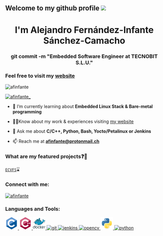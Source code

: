 ## Welcome to my github profile <img src="https://raw.githubusercontent.com/iampavangandhi/iampavangandhi/master/gifs/Hi.gif" width="30px">

<h1 align="center">I'm Alejandro Fernández-Infante Sánchez-Camacho</h1>
<h3 align="center">git commit -m "Embedded Software Engineer at TECNOBIT S.L.U."</h3>

### Feel free to visit my [website](https://afinfante.github.io/)

<p align="left"> <img src="https://komarev.com/ghpvc/?username=afinfante&label=Profile%20views&color=0e75b6&style=flat" alt="afinfante" /> </p>

<p align="left"> <a href="https://twitter.com/afinfante_" target="blank"><img src="https://img.shields.io/twitter/follow/afinfante_?logo=twitter&style=for-the-badge" alt="afinfante_" /></a> </p>

- 🌱 I’m currently learning about **Embedded Linux Stack & Bare-metal programming**

- 👨‍💻Know about my work & experiences visiting [my website](https://afinfante.github.io/)

- 💬 Ask me about **C/C++, Python, Bash, Yocto/Petalinux or Jenkins**

- 📫 Reach me at **afinfante@protonmail.ch**

### What are my featured projects:question::rocket:
<code>[ECVFS](https://github.com/afinfante/ECVFS)</code>:hourglass:

<h3 align="left">Connect with me:</h3>
<p align="left">
<a href="https://linkedin.com/in/afinfante" target="blank"><img align="center" src="https://cdn.jsdelivr.net/npm/simple-icons@3.0.1/icons/linkedin.svg" alt="afinfante" height="30" width="40" /></a>
</p>

<h3 align="left">Languages and Tools:</h3>
<p align="left"> <a href="https://getbootstrap.com" target="_blank"> <a href="https://www.cprogramming.com/" target="_blank"> <img src="https://raw.githubusercontent.com/devicons/devicon/master/icons/c/c-original.svg" alt="c" width="40" height="40"/> </a> <a href="https://en.cppreference.com/w/" target="_blank"> <img src="https://raw.githubusercontent.com/devicons/devicon/master/icons/cplusplus/cplusplus-original.svg" alt="cplusplus" width="40" height="40"/> </a> <a href="https://www.docker.com/" target="_blank"> <img src="https://raw.githubusercontent.com/devicons/devicon/master/icons/docker/docker-original-wordmark.svg" alt="docker" width="40" height="40"/> </a> <a href="https://git-scm.com/" target="_blank"> <img src="https://www.vectorlogo.zone/logos/git-scm/git-scm-icon.svg" alt="git" width="40" height="40"/> </a> <a href="https://www.jenkins.io" target="_blank"> <img src="https://www.vectorlogo.zone/logos/jenkins/jenkins-icon.svg" alt="jenkins" width="40" height="40"/> </a> <a href="https://opencv.org/" target="_blank"> <img src="https://www.vectorlogo.zone/logos/opencv/opencv-icon.svg" alt="opencv" width="40" height="40"/> </a> <a href="https://www.python.org" target="_blank"> <img src="https://raw.githubusercontent.com/devicons/devicon/master/icons/python/python-original.svg" alt="python" width="40" height="40"/> </a> <a href="https://www.gnu.org/software/bash/manual/bash.html" target="_blank"> <img src="https://www.vectorlogo.zone/logos/gnu_bash/gnu_bash-icon.svg" alt="python" width="40" height="40"/> </a> </p>



